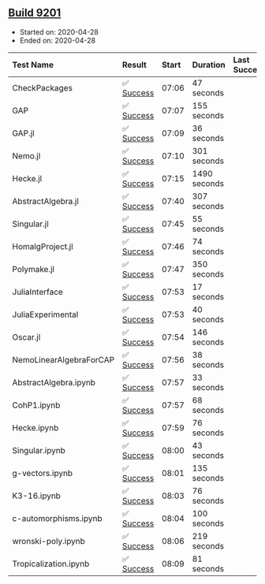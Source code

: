 ## [Build 9201](https://oscarci.mathematik.uni-kl.de/job/oscar/9201/)

* Started on: 2020-04-28
* Ended on: 2020-04-28

| Test Name    | Result | Start | Duration | Last Success | First Failure |
|:-------------|:-------|:------|:---------|:-------------|:--------------|
| CheckPackages | ✅ [Success](https://oscarci.mathematik.uni-kl.de/job/oscar/9201/artifact/logs/build-9201/CheckPackages.log) | 07:06 | 47 seconds |  |  |
| GAP | ✅ [Success](https://oscarci.mathematik.uni-kl.de/job/oscar/9201/artifact/logs/build-9201/GAP.log) | 07:07 | 155 seconds |  |  |
| GAP.jl | ✅ [Success](https://oscarci.mathematik.uni-kl.de/job/oscar/9201/artifact/logs/build-9201/GAP.jl.log) | 07:09 | 36 seconds |  |  |
| Nemo.jl | ✅ [Success](https://oscarci.mathematik.uni-kl.de/job/oscar/9201/artifact/logs/build-9201/Nemo.jl.log) | 07:10 | 301 seconds |  |  |
| Hecke.jl | ✅ [Success](https://oscarci.mathematik.uni-kl.de/job/oscar/9201/artifact/logs/build-9201/Hecke.jl.log) | 07:15 | 1490 seconds |  |  |
| AbstractAlgebra.jl | ✅ [Success](https://oscarci.mathematik.uni-kl.de/job/oscar/9201/artifact/logs/build-9201/AbstractAlgebra.jl.log) | 07:40 | 307 seconds |  |  |
| Singular.jl | ✅ [Success](https://oscarci.mathematik.uni-kl.de/job/oscar/9201/artifact/logs/build-9201/Singular.jl.log) | 07:45 | 55 seconds |  |  |
| HomalgProject.jl | ✅ [Success](https://oscarci.mathematik.uni-kl.de/job/oscar/9201/artifact/logs/build-9201/HomalgProject.jl.log) | 07:46 | 74 seconds |  |  |
| Polymake.jl | ✅ [Success](https://oscarci.mathematik.uni-kl.de/job/oscar/9201/artifact/logs/build-9201/Polymake.jl.log) | 07:47 | 350 seconds |  |  |
| JuliaInterface | ✅ [Success](https://oscarci.mathematik.uni-kl.de/job/oscar/9201/artifact/logs/build-9201/JuliaInterface.log) | 07:53 | 17 seconds |  |  |
| JuliaExperimental | ✅ [Success](https://oscarci.mathematik.uni-kl.de/job/oscar/9201/artifact/logs/build-9201/JuliaExperimental.log) | 07:53 | 40 seconds |  |  |
| Oscar.jl | ✅ [Success](https://oscarci.mathematik.uni-kl.de/job/oscar/9201/artifact/logs/build-9201/Oscar.jl.log) | 07:54 | 146 seconds |  |  |
| NemoLinearAlgebraForCAP | ✅ [Success](https://oscarci.mathematik.uni-kl.de/job/oscar/9201/artifact/logs/build-9201/NemoLinearAlgebraForCAP.log) | 07:56 | 38 seconds |  |  |
| AbstractAlgebra.ipynb | ✅ [Success](https://oscarci.mathematik.uni-kl.de/job/oscar/9201/artifact/logs/build-9201/AbstractAlgebra.ipynb.log) | 07:57 | 33 seconds |  |  |
| CohP1.ipynb | ✅ [Success](https://oscarci.mathematik.uni-kl.de/job/oscar/9201/artifact/logs/build-9201/CohP1.ipynb.log) | 07:57 | 68 seconds |  |  |
| Hecke.ipynb | ✅ [Success](https://oscarci.mathematik.uni-kl.de/job/oscar/9201/artifact/logs/build-9201/Hecke.ipynb.log) | 07:59 | 76 seconds |  |  |
| Singular.ipynb | ✅ [Success](https://oscarci.mathematik.uni-kl.de/job/oscar/9201/artifact/logs/build-9201/Singular.ipynb.log) | 08:00 | 43 seconds |  |  |
| g-vectors.ipynb | ✅ [Success](https://oscarci.mathematik.uni-kl.de/job/oscar/9201/artifact/logs/build-9201/g-vectors.ipynb.log) | 08:01 | 135 seconds |  |  |
| K3-16.ipynb | ✅ [Success](https://oscarci.mathematik.uni-kl.de/job/oscar/9201/artifact/logs/build-9201/K3-16.ipynb.log) | 08:03 | 76 seconds |  |  |
| c-automorphisms.ipynb | ✅ [Success](https://oscarci.mathematik.uni-kl.de/job/oscar/9201/artifact/logs/build-9201/c-automorphisms.ipynb.log) | 08:04 | 100 seconds |  |  |
| wronski-poly.ipynb | ✅ [Success](https://oscarci.mathematik.uni-kl.de/job/oscar/9201/artifact/logs/build-9201/wronski-poly.ipynb.log) | 08:06 | 219 seconds |  |  |
| Tropicalization.ipynb | ✅ [Success](https://oscarci.mathematik.uni-kl.de/job/oscar/9201/artifact/logs/build-9201/Tropicalization.ipynb.log) | 08:09 | 81 seconds |  |  |
